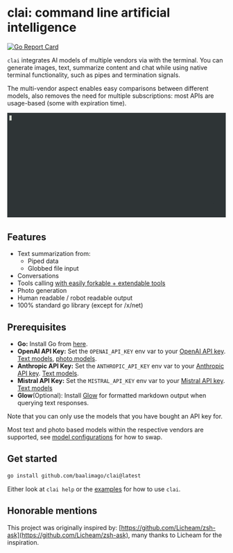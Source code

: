 # clai: command line artificial intelligence
[![Go Report Card](https://goreportcard.com/badge/github.com/baalimago/clai)](https://goreportcard.com/report/github.com/baalimago/clai)

`clai` integrates AI models of multiple vendors via with the terminal.
You can generate images, text, summarize content and chat while using native terminal functionality, such as pipes and termination signals.

The multi-vendor aspect enables easy comparisons between different models, also removes the need for multiple subscriptions: most APIs are usage-based (some with expiration time).

![clai_in_action_example](./img/example.gif "Example of clai in action")

## Features
* Text summarization from:
    * Piped data
    * Globbed file input
* Conversations
* Tools calling [with easily forkable + extendable tools](./internal/tools/)
* Photo generation
* Human readable / robot readable output
* 100% standard go library (except for /x/net)
    

## Prerequisites
- **Go:** Install Go from [here](https://golang.org/doc/install).
- **OpenAI API Key:** Set the `OPENAI_API_KEY` env var to your [OpenAI API key](https://platform.openai.com/docs/quickstart/step-2-set-up-your-api-key). [Text models](https://platform.openai.com/docs/models/gpt-4-and-gpt-4-turbo), [photo models](https://platform.openai.com/docs/models/dall-e).
- **Anthropic API Key:** Set the `ANTHROPIC_API_KEY` env var to your [Anthropic API key](https://console.anthropic.com/login?returnTo=%2F). [Text models](https://docs.anthropic.com/claude/docs/models-overview#model-recommendations).
- **Mistral API Key:** Set the `MISTRAL_API_KEY` env var to your [Mistral API key](https://console.mistral.ai/). [Text models](https://docs.mistral.ai/getting-started/models/)
- **Glow**(Optional): Install [Glow](https://github.com/charmbracelet/glow) for formatted markdown output when querying text responses.

Note that you can only use the models that you have bought an API key for.

Most text and photo based models within the respective vendors are supported, see [model configurations](./EXAMPLES.md#Models) for how to swap.

## Get started
```bash
go install github.com/baalimago/clai@latest
```

Either look at `clai help` or the [examples](./EXAMPLES.md) for how to use `clai`.

## Honorable mentions
This project was originally inspired by: [https://github.com/Licheam/zsh-ask](https://github.com/Licheam/zsh-ask), many thanks to Licheam for the inspiration.
